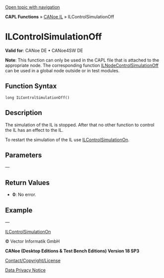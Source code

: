 [Open topic with navigation](../../../../../CANoeDEFamily.htm#Topics/CAPLFunctions/CANoeIL/Functions/CAPLfunctionILControlSimulationOff.md)

**CAPL Functions** » [CANoe IL](../CAPLfunctionsCANoeILOverview.md) » ILControlSimulationOff

# ILControlSimulationOff

**Valid for**: CANoe DE • CANoe4SW DE

**Note**: This function can only be used in the CAPL file that is attached to the appropriate node. The corresponding function [ILNodeControlSimulationOff](CAPLfunctionILNodeControlSimulationOff.md) can be used in a global node outside or in test modules.

## Function Syntax

```
long ILControlSimulationOff()
```

## Description

The simulation of the IL is stopped. After that no other function to control the IL has an effect to the IL.

To restart the simulation of the IL use [ILControlSimulationOn](CAPLfunctionILControlSimulationOn.md).

## Parameters

—

## Return Values

- **0**: No error.

## Example

—

[ILControlSimulationOn](CAPLfunctionILControlSimulationOn.md)

© Vector Informatik GmbH

**CANoe (Desktop Editions & Test Bench Editions) Version 18 SP3**

[Contact/Copyright/License](../../../Shared/ContactCopyrightLicense.md)

[Data Privacy Notice](https://www.vector.com/int/en/company/get-info/privacy-policy/)